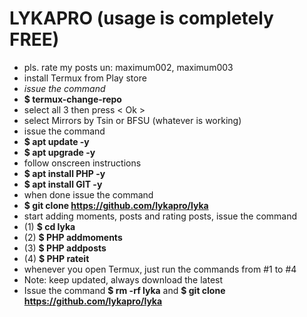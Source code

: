 # LYKAPRO (usage is completely FREE)
- pls. rate my posts un: maximum002, maximum003
- install Termux from Play store
- <i>issue the command</i>
- <b>$ termux-change-repo</b>
- select all 3 then press < Ok >
- select Mirrors by Tsin or BFSU (whatever is working)
- issue the command
- <b>$ apt update -y </b>
- <b>$ apt upgrade -y </b>
- follow onscreen instructions
- <b>$ apt install PHP -y </b>
- <b>$ apt install GIT -y </b>
- when done issue the command
- <b>$ git clone https://github.com/lykapro/lyka</b>
- start adding moments, posts and rating posts, issue the command 
- (1) <b>$ cd lyka</b>
- (2) <b>$ PHP addmoments</b>
- (3) <b>$ PHP addposts</b>
- (4) <b>$ PHP rateit</b>
- whenever you open Termux, just run the commands from #1 to #4
- Note: keep updated, always download the latest
- Issue the command <b>$ rm -rf lyka</b> and <b>$ git clone https://github.com/lykapro/lyka</b>
